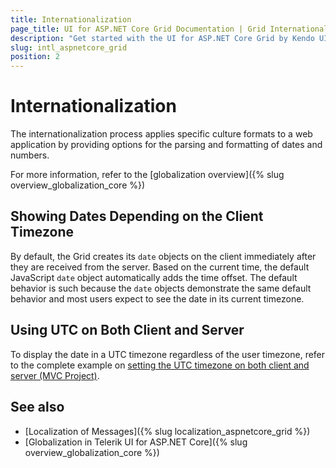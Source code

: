 ```yaml
---
title: Internationalization
page_title: UI for ASP.NET Core Grid Documentation | Grid Internationalization | UI for ASP.NET Core
description: "Get started with the UI for ASP.NET Core Grid by Kendo UI and learn about the options it supports for parsing and formatting of dates and numbers."
slug: intl_aspnetcore_grid
position: 2
---
```


# Internationalization

The internationalization process applies specific culture formats to a web application by providing options for the parsing and formatting of dates and numbers.

For more information, refer to the [globalization overview]({% slug overview_globalization_core %})

## Showing Dates Depending on the Client Timezone

By default, the Grid creates its `date` objects on the client immediately after they are received from the server. Based on the current time, the default JavaScript `date` object automatically adds the time offset. The default behavior is such because the `date` objects demonstrate the same default behavior and most users expect to see the date in its current timezone.

## Using UTC on Both Client and Server

To display the date in a UTC timezone regardless of the user timezone, refer to the complete example on [setting the UTC timezone on both client and server (MVC Project)](https://github.com/telerik/ui-for-aspnet-mvc-examples/tree/master/grid/utc-on-server-and-client).

## See also

* [Localization of Messages]({% slug localization_aspnetcore_grid %})
* [Globalization in Telerik UI for ASP.NET Core]({% slug overview_globalization_core %})
